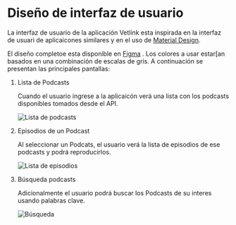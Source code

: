 # Diseño de interfaz de usuario

La interfaz de usuario de la aplicación Vetlink esta inspirada en la interfaz de usuari de
aplicaicones similares y en el uso de [Material Design](https://material.io/design).

El diseño completoe esta disponible
en [Figma]((https://marvelapp.com/prototype/32daa10g/screen/95463924))
. Los colores a usar estar[an basados en una combinación de escalas de gris. A continuación se
presentan las principales pantallas:

1. Lista de Podcasts

   Cuando el usuario ingrese a la aplicaicón verá una lista con los podcasts disponibles tomados
   desde el API.

   ![Lista de podcasts](images/PodcastList.png)

2. Episodios de un Podcast

   Al seleccionar un Podcats, el usuario verá la lista de episodios de ese podcasts y podrá
   reproducirlos.

   ![Lista de episodios](images/EpisodesPlaying.png)

3. Búsqueda podcasts

   Adicionalmente el usuario podrá buscar los Podcasts de su interes usando palabras clave.

   ![Búsqueda](images/Search.png)

